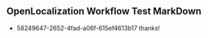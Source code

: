 ## OpenLocalization Workflow Test MarkDown
* 58249647-2652-4fad-a06f-615ef4613b17 thanks!

<!--HONumber=Aug16_HO1-->


